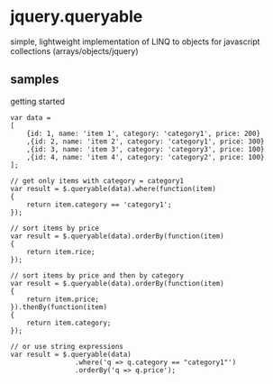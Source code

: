 jquery.queryable
================

simple, lightweight implementation of LINQ to objects for javascript collections (arrays/objects/jquery)


samples
----------------

getting started

    var data = 
    [
        {id: 1, name: 'item 1', category: 'category1', price: 200}
        ,{id: 2, name: 'item 2', category: 'category1', price: 300}
        ,{id: 3, name: 'item 3', category: 'category3', price: 100}
        ,{id: 4, name: 'item 4', category: 'category2', price: 100}
    ];
    
    // get only items with category = category1
    var result = $.queryable(data).where(function(item)
    {
        return item.category == 'category1';
    });
    
    // sort items by price
    var result = $.queryable(data).orderBy(function(item)
    {
        return item.rice;
    });
    
    // sort items by price and then by category
    var result = $.queryable(data).orderBy(function(item)
    {
        return item.price;
    }).thenBy(function(item)
    {
        return item.category;
    });
    
    // or use string expressions
    var result = $.queryable(data)
                    .where('q => q.category == "category1"')
                    .orderBy('q => q.price');
